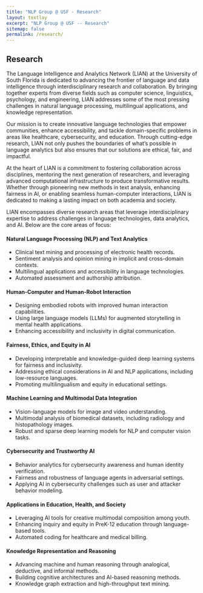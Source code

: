 ```yaml
---
title: "NLP Group @ USF - Research"
layout: textlay
excerpt: "NLP Group @ USF -- Research"
sitemap: false
permalink: /research/
---
```


## **Research**

The Language Intelligence and Analytics Network (LIAN) at the University of South Florida is dedicated to advancing the frontier of language and data intelligence through interdisciplinary research and collaboration. By bringing together experts from diverse fields such as computer science, linguistics, psychology, and engineering, LIAN addresses some of the most pressing challenges in natural language processing, multilingual applications, and knowledge representation.

Our mission is to create innovative language technologies that empower communities, enhance accessibility, and tackle domain-specific problems in areas like healthcare, cybersecurity, and education. Through cutting-edge research, LIAN not only pushes the boundaries of what’s possible in language analytics but also ensures that our solutions are ethical, fair, and impactful.

At the heart of LIAN is a commitment to fostering collaboration across disciplines, mentoring the next generation of researchers, and leveraging advanced computational infrastructure to produce transformative results. Whether through pioneering new methods in text analysis, enhancing fairness in AI, or enabling seamless human-computer interactions, LIAN is dedicated to making a lasting impact on both academia and society.

LIAN encompasses diverse research areas that leverage interdisciplinary expertise to address challenges in language technologies, data analytics, and AI. Below are the core areas of focus:  

#### **Natural Language Processing (NLP) and Text Analytics**  
- Clinical text mining and processing of electronic health records.  
- Sentiment analysis and opinion mining in implicit and cross-domain contexts.  
- Multilingual applications and accessibility in language technologies.  
- Automated assessment and authorship attribution.  

#### **Human-Computer and Human-Robot Interaction**  
- Designing embodied robots with improved human interaction capabilities.  
- Using large language models (LLMs) for augmented storytelling in mental health applications.  
- Enhancing accessibility and inclusivity in digital communication.  

#### **Fairness, Ethics, and Equity in AI**  
- Developing interpretable and knowledge-guided deep learning systems for fairness and inclusivity.  
- Addressing ethical considerations in AI and NLP applications, including low-resource languages.  
- Promoting multilingualism and equity in educational settings.  

#### **Machine Learning and Multimodal Data Integration**  
- Vision-language models for image and video understanding.  
- Multimodal analysis of biomedical datasets, including radiology and histopathology images.  
- Robust and sparse deep learning models for NLP and computer vision tasks.  

#### **Cybersecurity and Trustworthy AI**  
- Behavior analytics for cybersecurity awareness and human identity verification.  
- Fairness and robustness of language agents in adversarial settings.  
- Applying AI in cybersecurity challenges such as user and attacker behavior modeling.  

#### **Applications in Education, Health, and Society**  
- Leveraging AI tools for creative multimodal composition among youth.  
- Enhancing inquiry and equity in PreK-12 education through language-based tools.  
- Automated coding for healthcare and medical billing.  

#### **Knowledge Representation and Reasoning**  
- Advancing machine and human reasoning through analogical, deductive, and informal methods.  
- Building cognitive architectures and AI-based reasoning methods.  
- Knowledge graph extraction and high-throughput text mining.

<br>
<br>
